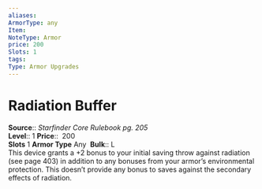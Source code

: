 ```yaml
---
aliases: 
ArmorType: any
Item:
NoteType: Armor
price: 200
Slots: 1
tags: 
Type: Armor Upgrades
---
```


# Radiation Buffer

**Source**:: _Starfinder Core Rulebook pg. 205_  
**Level**:: 1
**Price**::  200  
**Slots** 1 **Armor Type** Any 
**Bulk**:: L  
This device grants a +2 bonus to your initial saving throw against radiation (see page 403) in addition to any bonuses from your armor’s environmental protection. This doesn’t provide any bonus to saves against the secondary effects of radiation.

